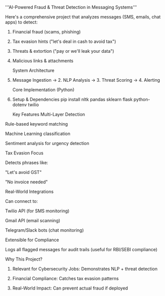 '''AI-Powered Fraud & Threat Detection in Messaging Systems'''

Here's a comprehensive project that analyzes messages (SMS, emails, chat apps) to detect:
1. Financial fraud (scams, phishing)

2. Tax evasion hints ("let's deal in cash to avoid tax")

3. Threats & extortion ("pay or we'll leak your data")

4. Malicious links & attachments

   System Architecture
1. Message Ingestion → 2. NLP Analysis → 3. Threat Scoring → 4. Alerting

   Core Implementation (Python)
1. Setup & Dependencies
   pip install nltk pandas sklearn flask python-dotenv twilio


   Key Features
Multi-Layer Detection

Rule-based keyword matching

Machine Learning classification

Sentiment analysis for urgency detection

Tax Evasion Focus

Detects phrases like:

"Let's avoid GST"

"No invoice needed"

Real-World Integrations

Can connect to:

Twilio API (for SMS monitoring)

Gmail API (email scanning)

Telegram/Slack bots (chat monitoring)

Extensible for Compliance

Logs all flagged messages for audit trails (useful for RBI/SEBI compliance)


Why This Project?
1. Relevant for Cybersecurity Jobs: Demonstrates NLP + threat detection

2. Financial Compliance: Catches tax evasion patterns

3. Real-World Impact: Can prevent actual fraud if deployed
